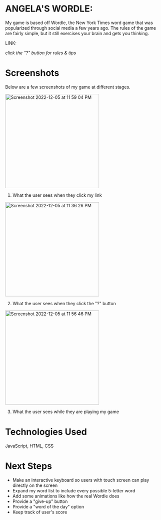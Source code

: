 # ANGELA'S WORDLE: 

My game is based off Wordle, the New York Times word game that was popularized through social media a few years ago. The rules of the game are fairly simple, but it still exercises your brain and gets you thinking. 

LINK:

*click the "?" button for rules & tips*

# Screenshots
Below are a few screenshots of my game at different stages. 

<img width="300" alt="Screenshot 2022-12-05 at 11 59 04 PM" src="https://user-images.githubusercontent.com/117434437/205820054-dc9e201e-539d-4006-8a19-b45595cd5b2f.png">

1. What the user sees when they click my link
  
<img width="300" alt="Screenshot 2022-12-05 at 11 36 26 PM" src="https://user-images.githubusercontent.com/117434437/205819039-33c70440-41b3-463a-9b6d-cadca39fa3ac.png">

2. What the user sees when they click the "?" button

<img width="300" alt="Screenshot 2022-12-05 at 11 56 46 PM" src="https://user-images.githubusercontent.com/117434437/205819668-79ad11fd-b477-4418-8b92-9bebcf8b143c.png">

3. What the user sees while they are playing my game

# Technologies Used
JavaScript, HTML, CSS
 
# Next Steps
- Make an interactive keyboard so users with touch screen can play directly on the screen
- Expand my word list to include every possible 5-letter word
- Add some animations like how the real Wordle does
- Provide a "give-up" button
- Provide a "word of the day" option
- Keep track of user's score

